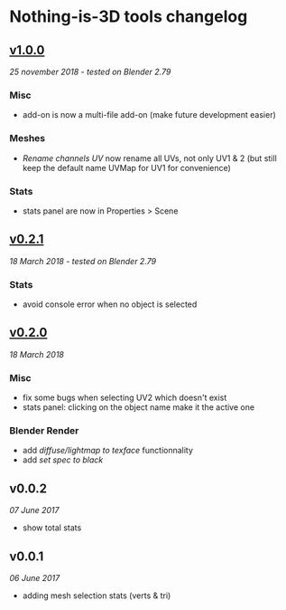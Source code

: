 # Nothing-is-3D tools changelog


## [v1.0.0](https://github.com/Vinc3r/BlenderScripts/releases/tag/v1.0.0)

*25 november 2018* - *tested on Blender 2.79*

### Misc

- add-on is now a multi-file add-on (make future development easier)

### Meshes

- *Rename channels UV* now rename all UVs, not only UV1 & 2 (but still keep the default name UVMap for UV1 for convenience)

### Stats

- stats panel are now in Properties > Scene

## [v0.2.1](https://github.com/Vinc3r/BlenderScripts/releases/tag/v0.2.1)

*18 March 2018* - *tested on Blender 2.79*

### Stats

- avoid console error when no object is selected

## [v0.2.0](https://github.com/Vinc3r/BlenderScripts/releases/tag/v0.2.0)

*18 March 2018*

### Misc

- fix some bugs when selecting UV2 which doesn't exist
- stats panel: clicking on the object name make it the active one

### Blender Render

- add *diffuse/lightmap to texface* functionnality
- add *set spec to black*

## v0.0.2

*07 June 2017*

- show total stats

## v0.0.1

*06 June 2017*

- adding mesh selection stats (verts & tri)



